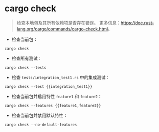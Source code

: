 # cargo check

> 检查本地包及其所有依赖项是否存在错误。
> 更多信息：<https://doc.rust-lang.org/cargo/commands/cargo-check.html>。

- 检查当前包：

`cargo check`

- 检查所有测试：

`cargo check --tests`

- 检查 `tests/integration_test1.rs` 中的集成测试：

`cargo check --test {{integration_test1}}`

- 检查当前包并启用特性 `feature1` 和 `feature2`：

`cargo check --features {{feature1,feature2}}`

- 检查当前包并禁用默认特性：

`cargo check --no-default-features`